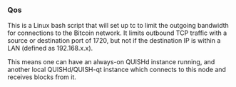 ### Qos ###

This is a Linux bash script that will set up tc to limit the outgoing bandwidth for connections to the Bitcoin network. It limits outbound TCP traffic with a source or destination port of 1720, but not if the destination IP is within a LAN (defined as 192.168.x.x).

This means one can have an always-on QUISHd instance running, and another local QUISHd/QUISH-qt instance which connects to this node and receives blocks from it.
